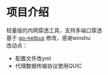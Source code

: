# 项目介绍
轻量级的内网穿透工具，支持多端口穿透  
基于 [go-netbus](https://gitee.com/winshu/go-netbus) 修改，感谢winshu  
改动点：
- 配置文件改yml
- 代理数据传输协议使用QUIC

